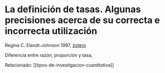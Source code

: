 # La definición de tasas. Algunas precisiones acerca de su correcta e incorrecta utilización
Regina C. Elandt-Johnson 1997, [zotero](zotero://select/items/@elandt-johnson1997)

Diferencia entre razón, proporción y tasa,


Relacionado: [[tipos-de-investigacion-cuantitativa]]
